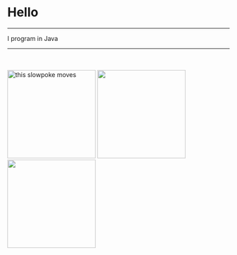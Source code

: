 

# Hello
***
I program in Java


***


<div>
<Br>
<Br>
<img height="200rem" src="https://media4.giphy.com/media/LSKHkpRJySs5W81D7B/giphy.gif?cid=6c09b952p1laiiav4joegya5z4hg8di1ohdk2wrmqsgpjfgt&ep=v1_internal_gif_by_id&rid=giphy.gif&ct=g" alt="this slowpoke moves"  width="200" />
  <img height="200rem" src="https://github-readme-stats.vercel.app/api?username=MarioJunior01&layout=donut&theme=midnight-purple" />
  <img height="200rem" src="https://github-readme-stats.vercel.app/api/top-langs/?username=MarioJunior01&layoutt&theme=midnight-purple" />

</div>
